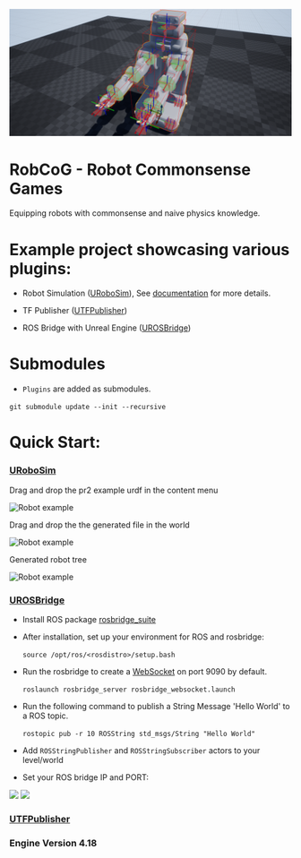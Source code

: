 
![](Documentation/Img/robot.png)

# RobCoG - **Rob**ot **Co**mmonsense **G**ames

Equipping robots with commonsense and naive physics knowledge.

# Example project showcasing various plugins:

* Robot Simulation ([URoboSim](https://github.com/robcog-iai/URoboSim)), See [documentation](Documentation/Documentation.md) for more details.

* TF Publisher ([UTFPublisher](https://github.com/robcog-iai/UTFPublisher))

* ROS Bridge with Unreal Engine ([UROSBridge](https://github.com/robcog-iai/UROSBridge))

# Submodules

 * ```Plugins``` are added as submodules.

```git submodule update --init --recursive```


# Quick Start:


### [URoboSim](https://github.com/robcog-iai/URoboSim)

Drag and drop the pr2 example urdf in the content menu

![](Documentation/Img/drag-drop-urdf.png "Robot example")

Drag and drop the the generated file in the world

![](Documentation/Img/drag-drop-robot.png "Robot example")

Generated robot tree

![](Documentation/Img/robot-tree.png "Robot example")


### [UROSBridge](https://github.com/robcog-iai/UROSBridge)

* Install ROS package [rosbridge_suite](http://wiki.ros.org/rosbridge_suite)

* After installation, set up your environment for ROS and rosbridge:

   ```source /opt/ros/<rosdistro>/setup.bash```

* Run the rosbridge to create a [WebSocket](https://www.websocket.org/) on port 9090 by default.

   ```roslaunch rosbridge_server rosbridge_websocket.launch```

* Run the following command to publish a String Message 'Hello World' to a ROS topic.

   ```rostopic pub -r 10 ROSString std_msgs/String "Hello World"```

* Add  ```ROSStringPublisher``` and ```ROSStringSubscriber``` actors to your level/world

* Set your ROS bridge IP and PORT:

![](Documentation/Img/ROSPub.JPG)
![](Documentation/Img/ROSSub.JPG)

### [UTFPublisher](https://github.com/robcog-iai/UTFPublisher)

### Engine Version 4.18
